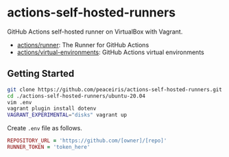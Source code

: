 # actions-self-hosted-runners

GitHub Actions self-hosted runner on VirtualBox with Vagrant.

- [actions/runner](https://github.com/actions/runner): The Runner for GitHub Actions
- [actions/virtual-environments](https://github.com/actions/virtual-environments): GitHub Actions virtual environments


## Getting Started

```sh
git clone https://github.com/peaceiris/actions-self-hosted-runners.git
cd ./actions-self-hosted-runners/ubuntu-20.04
vim .env
vagrant plugin install dotenv
VAGRANT_EXPERIMENTAL="disks" vagrant up
```

Create `.env` file as follows.

```rb
REPOSITORY_URL = 'https://github.com/[owner]/[repo]'
RUNNER_TOKEN = 'token_here'
```
